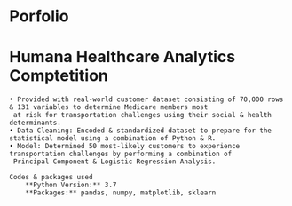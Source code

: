 # Porfolio 

# Humana Healthcare Analytics Comptetition
	• Provided with real-world customer dataset consisting of 70,000 rows & 131 variables to determine Medicare members most
	 at risk for transportation challenges using their social & health determinants.
	• Data Cleaning: Encoded & standardized dataset to prepare for the statistical model using a combination of Python & R.
	• Model: Determined 50 most-likely customers to experience transportation challenges by performing a combination of
 	 Principal Component & Logistic Regression Analysis.
	 
	Codes & packages used
		**Python Version:** 3.7
		**Packages:** pandas, numpy, matplotlib, sklearn
